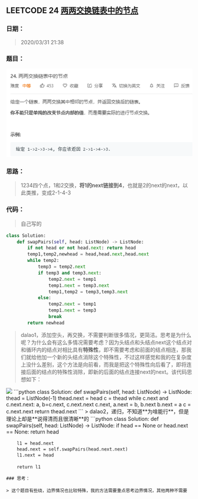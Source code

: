 ## LEETCODE 24 [两两交换链表中的节点](https://leetcode-cn.com/problems/swap-nodes-in-pairs/)

### 日期：

> 2020/03/31 21:38

### 题目：

![text](https://github.com/zjuzhfbloodz/LeetCode/blob/master/questions/0024.png?raw=true)

### 思路：

> 1234四个点，1和2交换，**将1的next链接到4**，也就是2的next的next，以此类推，变成2-1-4-3

### 代码：

> 自己写的

```python
class Solution:
    def swapPairs(self, head: ListNode) -> ListNode:
        if not head or not head.next: return head
        temp1,temp2,newhead = head,head.next,head.next
        while temp2:
            temp3 = temp2.next
            if temp3 and temp3.next:
                temp2.next = temp1
                temp1.next = temp3.next
                temp1,temp2 = temp3,temp3.next
            else:
                temp2.next = temp1
                temp1.next = temp3
                break
        return newhead
```
> dalao1，添加空头，再交换，不需要判断很多情况，更简洁。思考是为什么呢？为什么会有这么多情况需要考虑？因为头结点和头结点next这个结点对和循环内的结点对相比具有**特殊性**，即不需要考虑和前面的结点相连，那我们就给他加一个新的头结点消除这个特殊性，不过这样感觉和我的在复杂度上没什么差别，这个方法是向前看，而我是把这个特殊性向后看了，即将连接后面的结点的特殊性消除，即新的后面的结点连接next的next。该代码思想如下：
<img src = "D:\Markdown\LEETCODE\questions\0024a.png">
```python
class Solution:
    def swapPairs(self, head: ListNode) -> ListNode:
        thead = ListNode(-1)
        thead.next = head
        c = thead
        while c.next and c.next.next:
            a, b=c.next, c.next.next
            c.next, a.next = b, b.next
            b.next = a
            c = c.next.next
        return thead.next
```
> dalao2，递归，不知道**为啥能行**，但是理论上却是**说得清而且很清晰**的
```python
class Solution:
    def swapPairs(self, head: ListNode) -> ListNode:
        if head == None or head.next == None:
            return head

        l1 = head.next
        head.next = self.swapPairs(head.next.next)
        l1.next = head

        return l1
```
### 思考：

> 这个题目有些绕，边界情况也比较特殊，我的方法需要重点思考边界情况，其他两种不需要
